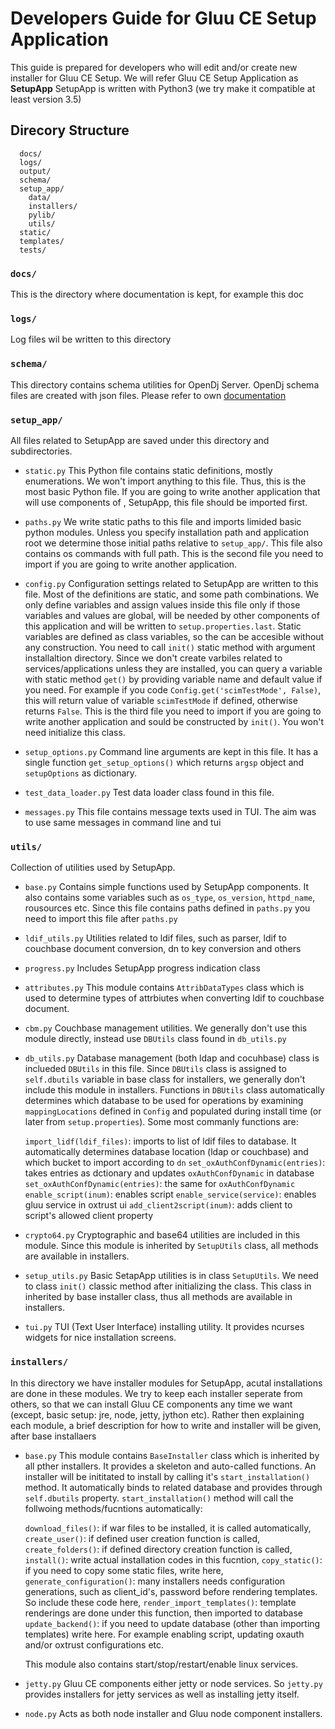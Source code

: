# Developers Guide for Gluu CE Setup Application

This guide is prepared for developers who will edit and/or create new installer for Gluu CE Setup.
We will refer Gluu CE Setup Application as **SetupApp**
SetupApp is written with Python3 (we try make it compatible at least version 3.5)

## Direcory Structure

```
  docs/
  logs/
  output/
  schema/
  setup_app/
    data/
    installers/
    pylib/
    utils/
  static/
  templates/
  tests/
```

### `docs/`
This is the directory where documentation is kept, for example this doc

### `logs/`
Log files wil be written to this directory

### `schema/`
This directory contains schema utilities for OpenDj Server. OpenDj schema files are created with json files. Please
refer to own [documentation](/schema/README.md)

### `setup_app/`
All files related to SetupApp are saved under this directory and subdirectories.

- `static.py` This Python file contains static definitions, mostly enumerations. We won't import anything to this file.
  Thus, this is the most basic Python file. If you are going to write another application that will use components of ,
  SetupApp, this file should be imported first.

- `paths.py` We write static paths to this file and imports limided basic python modules. Unless you specify installation path
  and application root we determine those initial paths relative to `setup_app/`. This file also contains os commands with 
  full path. This is the second file you need to import if you are going to write another application.

- `config.py` Configuration settings related to SetupApp are written to this file. Most of the definitions are static,
  and some path combinations. We only define variables and assign values inside this file only if those variables and values
  are global, will be needed by other components of this application and will be written to `setup.properties.last`. Static
  variables are defined as class variables, so the can be accesible without any construction. You need to call `init()` static
  method with argument installaltion directory. Since we don't create varbiles related to services/applications unless they are
  installed, you can query a variable with static method `get()` by providing variable name and default value if you need. 
  For example if you code `Config.get('scimTestMode', False)`, this will return value of variable `scimTestMode` if defined, 
  otherwise  returns `False`. This is the third file you need to import if you are going to write another application and sould
  be constructed by `init()`. You won't need initialize this class.
  
- `setup_options.py` Command line arguments are kept in this file. It has a single function `get_setup_options()` which returns 
  `argsp` object and `setupOptions` as dictionary.
  
- `test_data_loader.py` Test data loader class found in this file.

- `messages.py` This file contains message texts used in TUI. The aim was to use same messages in command line and tui

### `utils/`

Collection of utilities used by SetupApp.
- `base.py` Contains simple functions used by SetupApp components. It also contains some variables such as `os_type`,
  `os_version`, `httpd_name`, rousources etc. Since this file contains paths defined in `paths.py`
   you need to import this file after `paths.py`

- `ldif_utils.py` Utilities related to ldif files, such as parser, ldif to couchbase document conversion, 
   dn to key conversion and others

- `progress.py` Includes SetupApp progress indication class

- `attributes.py` This module contains `AttribDataTypes` class which is used to determine types of attrbiutes when converting ldif
   to couchbase document.

- `cbm.py` Couchbase management utilities. We generally don't use this module directly, instead use `DBUtils` class
   found in `db_utils.py`

- `db_utils.py` Database management (both ldap and cocuhbase) class is inclueded `DBUtils` in this file. Since `DBUtils`
   class is assigned to `self.dbutils` variable in base class for installers, we generally don't include this module
   in installers. Functions in `DBUtils` class automatically determines which database to be used for operations by examining
   `mappingLocations` defined in `Config` and populated during install time (or later from `setup.properties`).
   Some most commanly functions are:
   
   `import_lidf(ldif_files)`: imports to list of ldif files to database. It automatically determines database location 
   (ldap or couchbase) and which bucket to import according to `dn`
   `set_oxAuthConfDynamic(entries)`: takes entries as dctionary and updates `oxAuthConfDynamic` in database
   `set_oxAuthConfDynamic(entries)`: the same for `oxAuthConfDynamic`
   `enable_script(inum)`: enables script
   `enable_service(service)`: enables gluu service in oxtrust ui
   `add_client2script(inum)`: adds client to script's allowed client property
   
- `crypto64.py` Cryptographic and base64 utilities are included in this module. Since this module is inherited by `SetupUtils`
  class, all methods are available in installers.
  
- `setup_utils.py` Basic SetapApp utilities is in class `SetupUtils`. We need to class `init()` classic method after initializing
  the class. This class in inherited by base installer class, thus all methods are available in installers.
  
- `tui.py` TUI (Text User Interface) installing utility. It provides ncurses widgets for nice installation screens.

### `installers/`
In this directory we have installer modules for SetupApp, acutal installations are done in these modules. We try to keep
each installer seperate from others, so that we can install Gluu CE components any time we want (except, basic setup: jre, node,
jetty, jython etc). Rather then explaining each module, a brief description for how to write and installer will be given, after
base installaers

- `base.py` This module contains `BaseInstaller` class which is inherited by all pther installers. It provides a skeleton and 
  auto-called functions. An installer will be inititated to install by calling it's `start_installation()` method. It automatically
  binds to related database and provides through `self.dbutils` property. `start_installation()` method will call the follwoing
  methods/fucntions automatically:
 
  `download_files()`: if war files to be installed, it is called automatically,
  `create_user()`: if defined user creation function is called,
  `create_folders()`: if defined directory creation function is called,
  `install()`: write actual installation codes in this fucntion,
  `copy_static()`: if you need to copy some static files, write here,
  `generate_configuration()`: many installers needs configuration generations, such as client_id's, password before rendering templates. 
   So include these code here,
   `render_import_templates()`: template renderings are done under this function, then imported to database
   `update_backend()`: if you need to update database (other than importing templates) write here. For example enabling script, 
   updating oxauth and/or oxtrust configurations etc.
   
   This module also contains start/stop/restart/enable linux services.
   
- `jetty.py` Gluu CE components either jetty or node services. So `jetty.py` provides installers for jetty services as well as
   installing jetty itself.

- `node.py` Acts as both node installer and Gluu node component installers.


